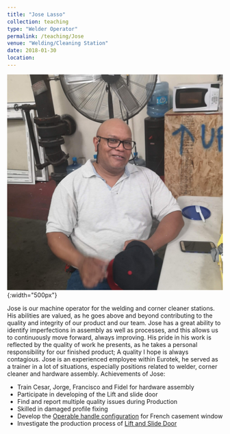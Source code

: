 ```yaml
---
title: "Jose Lasso"
collection: teaching
type: "Welder Operator"
permalink: /teaching/Jose
venue: "Welding/Cleaning Station"
date: 2018-01-30
location:
---
```


![jose](/images/jose.jpg){:width="500px"}

Jose is our machine operator for the welding and corner cleaner stations. His abilities are valued, as he goes above and beyond contributing to the quality and integrity of our product and our team.  Jose has a great ability to identify imperfections in assembly as well as processes, and this allows us to continuously move forward, always improving. His pride in his work is reflected by the quality of work he presents, as he takes a personal responsibility for our finished product; A quality I hope is always contagious. Jose is an experienced employee within Eurotek, he served as a trainer in a lot of situations, especially positions related to welder, corner cleaner and hardware assembly.
Achievements of Jose:
* Train Cesar, Jorge, Francisco and Fidel for hardware assembly
* Participate in developing of the Lift and slide door
* Find and report multiple quality issues during Production
* Skilled in damaged profile fixing
* Develop the [Operable handle configuration](https://bensenx.github.io/improvements/frenchcasement) for French casement window
* Investigate the production process of [Lift and Slide Door](https://bensenx.github.io/improvements/liftandslide)
